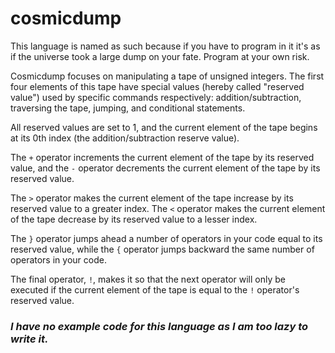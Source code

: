 # cosmicdump
This language is named as such because if you have to program in it it's as if the universe took a large dump on your fate. Program at your own risk.

Cosmicdump focuses on manipulating a tape of unsigned integers. The first four elements of this tape have special values (hereby called "reserved value") used by specific commands respectively: addition/subtraction, traversing the tape, jumping, and conditional statements. 

All reserved values are set to 1, and the current element of the tape begins at its 0th index (the addition/subtraction reserve value).
  
The `+` operator increments the current element of the tape by its reserved value, and the `-` operator decrements the current element of the tape by its reserved value.

The `>` operator makes the current element of the tape increase by its reserved value to a greater index. The `<` operator makes the current element of the tape decrease by its reserved value to a lesser index.

The `}` operator jumps ahead a number of operators in your code equal to its reserved value, while the `{` operator jumps backward the same number of operators in your code.

The final operator, `!`, makes it so that the next operator will only be executed if the current element of the tape is equal to the `!` operator's reserved value.

###  *I have no example code for this language as I am too lazy to write it.*
